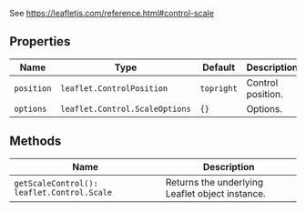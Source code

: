 See https://leafletjs.com/reference.html#control-scale

## Properties

| Name       | Type                           | Default    | Description       |
|------------|--------------------------------|------------|-------------------|
| `position` | `leaflet.ControlPosition`      | `topright` | Control position. |
| `options`  | `leaflet.Control.ScaleOptions` | `{}`       | Options.          |

## Methods

| Name                                       | Description                                     |
|--------------------------------------------|-------------------------------------------------|
| `getScaleControl(): leaflet.Control.Scale` | Returns the underlying Leaflet object instance. |
